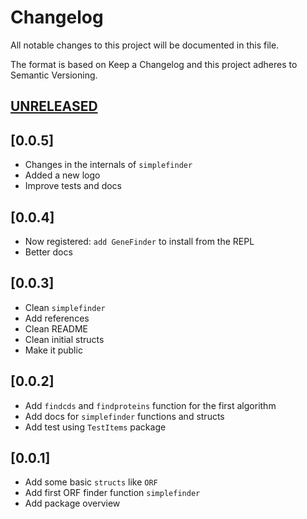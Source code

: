 # Changelog

All notable changes to this project will be documented in this file.

The format is based on Keep a Changelog and this project adheres to Semantic Versioning.

## [UNRELEASED](https://github.com/camilogarciabotero/GeneFinder.jl/compare/v0.0.4...main)

## [0.0.5]

- Changes in the internals of `simplefinder`
- Added a new logo
- Improve tests and docs

## [0.0.4]

- Now registered: `add GeneFinder` to install from the REPL
- Better docs

## [0.0.3]

- Clean `simplefinder`
- Add references
- Clean README
- Clean initial structs
- Make it public

## [0.0.2]

- Add `findcds` and `findproteins` function for the first algorithm
- Add docs for `simplefinder` functions and structs
- Add test using `TestItems` package

## [0.0.1]

- Add some basic `structs` like `ORF`
- Add first ORF finder function `simplefinder`
- Add package overview

